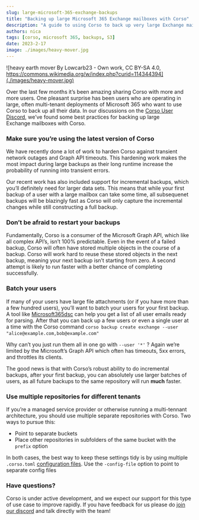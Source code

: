 ```yaml
---
slug: large-microsoft-365-exchange-backups
title: "Backing up large Microsoft 365 Exchange mailboxes with Corso"
description: "A guide to using Corso to back up very large Exchange mailboxes in Microsoft 365"
authors: nica
tags: [corso, microsoft 365, backups, S3]
date: 2023-2-17
image: ./images/heavy-mover.jpg
---
```


![heavy earth mover By Lowcarb23 - Own work, CC BY-SA 4.0, https://commons.wikimedia.org/w/index.php?curid=114344394](./images/heavy-mover.jpg)

Over the last few months it’s been amazing sharing Corso with more and more users. One pleasant surprise has been users
who are operating in large, often multi-tenant deployments of Microsoft 365 who want to use Corso to back up all their
data. In our discussions on the [Corso User Discord](https://discord.gg/63DTTSnuhT), we’ve found some best practices for
backing up large Exchange mailboxes with Corso.

<!-- truncate -->

### Make sure you’re using the latest version of Corso

We have recently done a lot of work  to harden Corso against transient network outages and Graph API timeouts. This
hardening work makes the most impact during large backups as their long runtime increase the probability of running
into transient errors.

Our recent work has also included support for incremental backups, which you’ll definitely need for larger data sets.
This means that while your first backup of a user with a large mailbox can take some time, all subsequenet backups
will be blazingly fast as Corso will only capture the incremental changes while still constructing a full backup.

### Don’t be afraid to restart your backups

Fundamentally, Corso is a consumer of the Microsoft Graph API, which like all complex API’s, isn’t 100% predictable.
Even in the event of a failed backup, Corso will often have stored multiple objects in the course of a backup. Corso
will work hard to reuse these stored objects in the next backup, meaning your next backup isn’t starting from
zero. A second attempt is likely to run faster with a better chance of completing successfully.

### Batch your users

If many of your users have large file attachments (or if you have more than a few hundred users), you’ll want to batch
your users for your first backup. A tool like [Microsoft365dsc](https://microsoft365dsc.com/) can help you get a list
of all user emails ready for parsing. After that you can back up a few users or even a single user at a time with the
Corso command `corso backup create exchange --user "alice@example.com,bob@example.com"`

Why can’t you just run them all in one go with `--user '*'` ? Again we’re limited by the Microsoft’s Graph API which
often has timeouts, 5xx errors, and throttles its clients.

The good news is that with Corso’s robust ability to do incremental backups, after your first backup, you can
absolutely use larger batches of users, as all future backups to the same repository will run **much** faster.

### Use multiple repositories for different tenants

If you’re a managed service provider or otherwise running a multi-tennant architecture, you should use multiple separate
repositories with Corso. Two ways to pursue this:

- Point to separate buckets
- Place other repositories in subfolders of the same bucket with the `prefix` option

In both cases, the best way to keep these settings tidy is by using multiple `.corso.toml`
[configuration files](../../docs/setup/configuration/#configuration-file). Use the
`-config-file` option to point to separate config files

### Have questions?
Corso is under active development, and we expect our support for this type of use case to improve rapidly.
If you have feedback for us please do [join our discord](https://discord.gg/63DTTSnuhT) and talk directly with the team!
